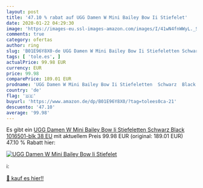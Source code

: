 ```yaml
---
layout: post
title: '47.10 % rabat auf UGG Damen W Mini Bailey Bow Ii Stiefelet'
date: 2020-01-22 04:29:30
image: 'https://images-eu.ssl-images-amazon.com/images/I/41wN4fnWWyL._SL200_.jpg'
comments: true
category: ofertas
author: ring
slug: 'B01E96Y8X0-de UGG Damen W Mini Bailey Bow Ii Stiefeletten Schwarz Black...'
tags: [ 'tole.es', ]
actualPrice: 99.98 EUR
currency: EUR
price: 99.98
comparePrice: 189.01 EUR
prodname: 'UGG Damen W Mini Bailey Bow Ii Stiefeletten  Schwarz  Black 1016501-blk   38 EU'
country: 'de'
flag: '🇩🇪'
buyurl: 'https://www.amazon.de/dp/B01E96Y8X0/?tag=tolees0ca-21'
descuento: '47.10'
average: '99.98'
---
```


Es gibt ein [UGG Damen W Mini Bailey Bow Ii Stiefeletten  Schwarz  Black 1016501-blk   38 EU](https://www.amazon.de/dp/B01E96Y8X0/?tag=tolees0ca-21) mit aktuellem Preis 99.98 EUR (original: 189.01 EUR) 47.10 % Rabatt hier:

[![UGG Damen W Mini Bailey Bow Ii Stiefelet](https://images-eu.ssl-images-amazon.com/images/I/41wN4fnWWyL._SL200_.jpg)](https://www.amazon.de/dp/B01E96Y8X0/?tag=tolees0ca-21)

ℹ️:


[🛒 kauf es hier!!](https://www.amazon.de/dp/B01E96Y8X0/?tag=tolees0ca-21)
